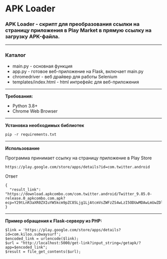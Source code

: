 # APK Loader
### APK Loader - скрипт для преобразования ссылки на страницу приложения в Play Market в прямую ссылку на загрузку APK-файла.
---
### Каталог
* main.py - основная функция
* app.py - готовое веб-приложение на Flask, включает main.py
* chromedriver - веб драйвер для работы Selenium
* templates/index.html - html интрефейс для веб-приложения
---
**Требования:**
* Python 3.8+
* Chrome Web Browser
---
**Установка необходимых библиотек**  
```
pip -r requirements.txt
```
---
**Использование**  

Программа принимает ссылку на страницу приложение в Play Store
```
https://play.google.com/store/apps/details?id=com.twitter.android
```
Ответ
```
{
  "result_link": "https://download.apkcombo.com/com.twitter.android/Twitter_9.85.0-release.0_apkcombo.com.apk?ecp=Y29tLnR3aXR0ZXIuYW5kcm9pZC85Ljg1LjAtcmVsZWFzZS4wLzI5ODUwMDAwLmUwZDlkYWE5MjJlMjg2MjUxNWFjMGE3MzZhNjE2YzUyZTgxNmNmN2EuYXBr&iat=1682058320&sig=64e9800ac5a3776fdddb68e1bff334ad&size=113351794&from=cf&version=latest&lang=ru&fp=5ef5ae05034550c2cae08371d140c129&ip=188.18.236.147"
}
```
---
**Пример обращения к Flask-серверу из PHP:**
```
$link = 'https://play.google.com/store/apps/details?id=com.kiloo.subwaysurf';
$encoded_link = urlencode($link);
$url = "http://localhost:5000/get-link?input_string=/getapk/?app=$encoded_link";
$result = file_get_contents($url);
```

